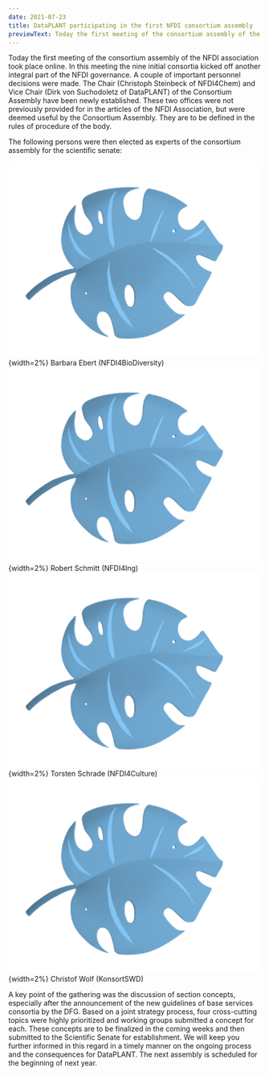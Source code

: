 ```yaml
---
date: 2021-07-23
title: DataPLANT participating in the first NFDI consortium assembly
previewText: Today the first meeting of the consortium assembly of the NFDI association took place online. In this meeting the nine initial consortia kicked off another integral part of the NFDI governance. A couple of important personnel decisions were made. The Chair (Christoph Steinbeck of NFDI4Chem) and Vice Chair (Dirk von Suchodoletz of DataPLANT) of the Consortium Assembly have been newly established. These two offices were not previously provided for in the articles of the NFDI Association, but were...
---
```


Today the first meeting of the consortium assembly of the NFDI association took place online. In this meeting the nine initial consortia kicked off another integral part of the NFDI governance. A couple of important personnel decisions were made. The Chair (Christoph Steinbeck of NFDI4Chem) and Vice Chair (Dirk von Suchodoletz of DataPLANT) of the Consortium Assembly have been newly established. These two offices were not previously provided for in the articles of the NFDI Association, but were deemed useful by the Consortium Assembly. They are to be defined in the rules of procedure of the body.

The following persons were then elected as experts of the consortium assembly for the scientific senate:

![Blattblau](/src/assets/images/branding/Blattblau.svg){width=2%} Barbara Ebert (NFDI4BioDiversity)
![Blattblau](/src/assets/images/branding/Blattblau.svg){width=2%} Robert Schmitt (NFDI4Ing)
![Blattblau](/src/assets/images/branding/Blattblau.svg){width=2%} Torsten Schrade (NFDI4Culture)
![Blattblau](/src/assets/images/branding/Blattblau.svg){width=2%} Christof Wolf (KonsortSWD)

A key point of the gathering was the discussion of section concepts, especially after the announcement of the new guidelines of base services consortia by the DFG. Based on a joint strategy process, four cross-cutting topics were highly prioritized and working groups submitted a concept for each. These concepts are to be finalized in the coming weeks and then submitted to the Scientific Senate for establishment. We will keep you further informed in this regard in a timely manner on the ongoing process and the consequences for DataPLANT. The next assembly is scheduled for the beginning of next year.

 




